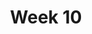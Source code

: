 ---
title: Week 10
contents:
  - date: 2025-10-28
    items:
      - type: lecture
        topics:
        - Rolling and Sliding
      - type: problem_set
        title: Set 17 - Rolling and Sliding
        description: Rolling and Sliding
        link: "https://drive.google.com/file/d/1TG-p-p5oe03MGBDSplyQve9iaqZs85_e/view?usp=drivesdk"
        solution_link: "###"
      - type: homework
        title: HW 07 - Merry-go-round animation
        link: "https://drive.google.com/file/d/1HLtZ913rdswIBKbQxLJ5I9kKjP9tprQp/view?usp=sharing"
        due_date: 2025-11-04

  - date: 2025-10-28
    items:
      - type: exercise
        topics:
          - TBD

  - date: 2025-10-30
    items:
      - type: lecture
        topics:
          - Moments of Inertia
          - Parallel axis theorem
      - type: problem_set
        title: Set 18 - Moments of Inertia
        description: Moments of Inertia
        link: "https://drive.google.com/file/d/1FrStbQBfU1WJdupAxwplOqCcVOlT1MDA/view?usp=drivesdk"
        solution_link: "###"
      - type: lecture_video
        title: Center of mass and linear momentum of a rigid body
        link: "https://youtu.be/101EriK4HIQ"
      - type: lecture_video
        title: Angular momentum of a rigid body
        link: "https://youtu.be/BGa_d4LscWQ"
      - type: lecture_video
        title: Moments and products of inertia
        link: "https://youtu.be/BP1N9zFeY98"
      - type: lecture_video
        title: Example - inertias of a solid cylinder
        link: "https://youtu.be/Z5ugvTjmLys"
      - type: lecture_video
        title: The radius of gyration
        link: "https://youtube.com/shorts/pRxOpqpKq78"
      - type: lecture_video
        title: The parallel axis theorem
        link: "https://youtu.be/8R_cF2e_9nU"
      - type: lecture_video
        title: Example - parallel axis theorem on a solid cylinder
        link: "https://youtube.com/shorts/0CfRKuqjZ7YU"
      - type: demo
        title: Cylinders Rolling Down Incline - Professor Walter Lewin
        link: "https://www.youtube.com/watch?v=M_YCWDXCwZM&t=152s"
      - type: reading
        title: Moments of inertia of common shapes
        link: "https://drive.google.com/file/d/1DxU3drUxiPzQgW9u-QsdPsVf8NP3gh6U/view?usp=sharing"

---